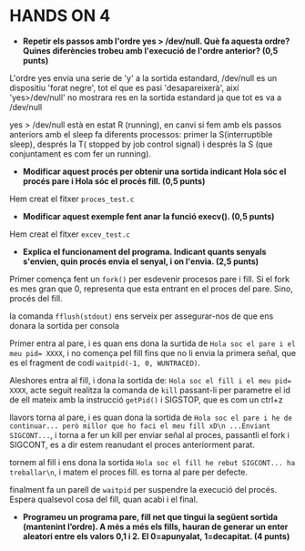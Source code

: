# HANDS ON 4

- **Repetir els passos amb l'ordre yes > /dev/null. Què fa aquesta ordre? Quines diferències trobeu amb l'execució de l'ordre anterior? (0,5 punts)**

L'ordre yes envia una serie de 'y' a la sortida estandard, /dev/null es un dispositiu 'forat negre', tot el que es pasi 'desapareixerà', així 'yes>/dev/null' no mostrara res en la sortida estandard ja que tot es va a /dev/null

yes > /dev/null està en estat R (running), en canvi si fem amb els passos anteriors amb el sleep fa diferents processos: primer la S(interruptible sleep), després la T( stopped by job control signal) i després la S (que conjuntament es com fer un running).

- **Modificar aquest procés per obtenir una sortida indicant Hola sóc el procés pare i Hola sóc el procés fill. (0,5 punts)**

Hem creat el fitxer ``proces_test.c``

- **Modificar aquest exemple fent anar la funció execv(). (0,5 punts)**

Hem creat el fitxer ``excev_test.c``

- **Explica el funcionament del programa. Indicant quants senyals s'envien, quin procés envia el senyal, i on l'envia. (2,5 punts)**

Primer comença fent un ``fork()`` per esdevenir procesos pare i fill. Si el fork es mes gran que 0, representa que esta entrant en el proces del pare. Sino, procés del fill.

la comanda ``fflush(stdout)`` ens serveix per assegurar-nos de que ens donara la sortida per consola

Primer entra al pare, i es quan ens dona la surtida de ``Hola soc el pare i el meu pid= XXXX``, i no comença pel fill fins que no li envia la primera señal, que es el fragment de codi ``waitpid(-1, 0, WUNTRACED)``.

Aleshores entra al fill, i dona la sortida de: ``Hola soc el fill i el meu pid= XXXX``, acte seguit realitza la comanda de ``kill`` passant-li per parametre el id de ell mateix amb la instrucció ``getPid()`` i SIGSTOP, que es com un ctrl+z

llavors torna al pare, i es quan dona la sortida de ``Hola soc el pare i he de continuar... però millor que ho faci el meu fill xD\n ...Enviant SIGCONT...``, i torna a fer un kill per enviar señal al proces, passantli el fork i SIGCONT, es a dir estem reanudant el proces anteriorment parat.

tornem al fill i ens dona la sortida ``Hola soc el fill he rebut SIGCONT... ha treballar\n``, i matem el proces fill. es torna al pare per defecte.

finalment fa un parell de ``waitpid`` per suspendre la execució del procés. Espera qualsevol cosa del fill, quan acabi i el final.


- **Programeu un programa pare, fill net que tingui la següent sortida (mantenint l’ordre). A més a més els fills, hauran de generar un enter aleatori entre els valors 0,1 i 2. El 0=apunyalat, 1=decapitat.  (4 punts)**


